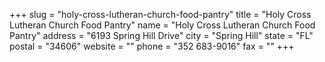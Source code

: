 +++
slug = "holy-cross-lutheran-church-food-pantry"
title = "Holy Cross Lutheran Church Food Pantry"
name = "Holy Cross Lutheran Church Food Pantry"
address = "6193 Spring Hill Drive"
city = "Spring Hill"
state = "FL"
postal = "34606"
website = ""
phone = "352 683-9016"
fax = ""
+++
